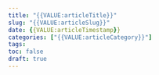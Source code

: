 ```yaml
---
title: "{{VALUE:articleTitle}}"
slug: "{{VALUE:articleSlug}}"
date: {{VALUE:articleTimestamp}}
categories: ["{{VALUE:articleCategory}}"]
tags:
toc: false
draft: true
---
```

